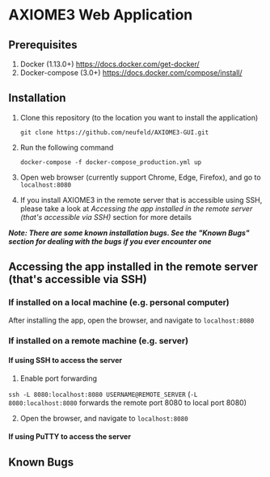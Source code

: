# AXIOME3 Web Application

## Prerequisites
1. Docker (1.13.0+) https://docs.docker.com/get-docker/
2. Docker-compose (3.0+) https://docs.docker.com/compose/install/

## Installation
1. Clone this repository (to the location you want to install the application)

   `git clone https://github.com/neufeld/AXIOME3-GUI.git`
  
2. Run the following command

   `docker-compose -f docker-compose_production.yml up`
   
3. Open web browser (currently support Chrome, Edge, Firefox), and go to `localhost:8080`

4. If you install AXIOME3 in the remote server that is accessible using SSH, please take a look at *Accessing the app installed in the remote server (that's accessible via SSH)* section for more details

***Note: There are some known installation bugs. See the "Known Bugs" section for dealing with the bugs if you ever encounter one***

## Accessing the app installed in the remote server (that's accessible via SSH)

### If installed on a local machine (e.g. personal computer)
After installing the app, open the browser, and navigate to `localhost:8080`

### If installed on a remote machine (e.g. server)
#### If using SSH to access the server
1. Enable port forwarding

`ssh -L 8080:localhost:8080 USERNAME@REMOTE_SERVER` (`-L 8080:localhost:8080` forwards the remote port 8080 to local port 8080)

2. Open the browser, and navigate to `localhost:8080`

#### If using PuTTY to access the server

## Known Bugs
